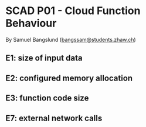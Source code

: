 # SCAD P01 - Cloud Function Behaviour
By Samuel Bangslund (bangssam@students.zhaw.ch)

## E1: size of input data


## E2: configured memory allocation

## E3: function code size

## E7: external network calls
